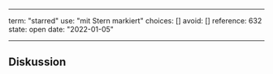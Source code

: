 
---
term:      "starred"
use:       "mit Stern markiert"
choices:   []
avoid:     []
reference: 632        
state:     open
date:      "2022-01-05"

---

## Diskussion


